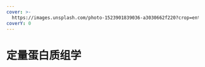 ```yaml
---
cover: >-
  https://images.unsplash.com/photo-1523901839036-a3030662f220?crop=entropy&cs=srgb&fm=jpg&ixid=M3wxOTcwMjR8MHwxfHNlYXJjaHwxfHxtZWFzdXJlfGVufDB8fHx8MTczMjc4ODAyOHww&ixlib=rb-4.0.3&q=85
coverY: 0
---
```


# 定量蛋白质组学

